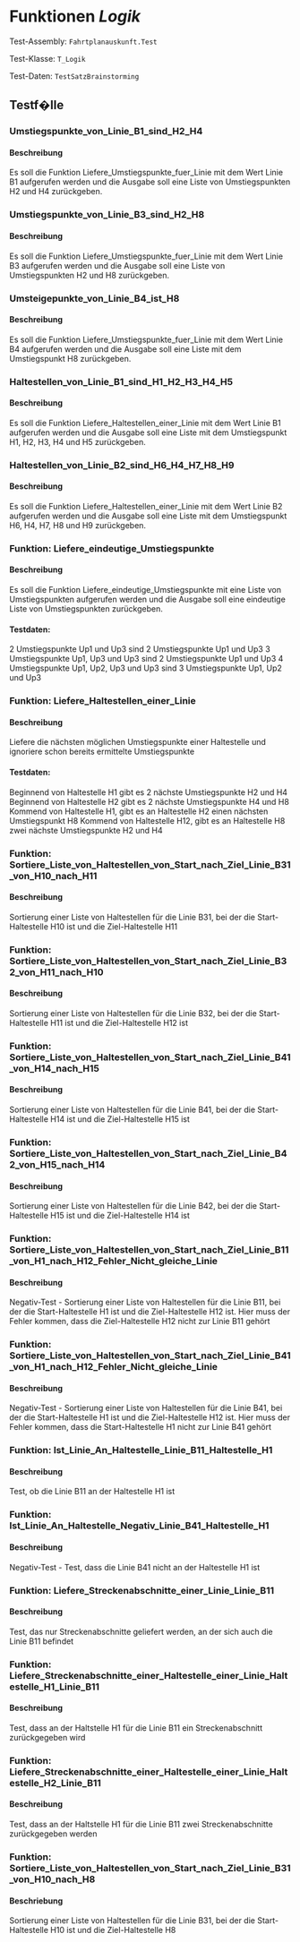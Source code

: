 # Funktionen *Logik*

Test-Assembly: `Fahrtplanauskunft.Test`

Test-Klasse: `T_Logik`

Test-Daten: `TestSatzBrainstorming`

## Testf�lle

### Umstiegspunkte_von_Linie_B1_sind_H2_H4

#### Beschreibung

Es soll die Funktion Liefere_Umstiegspunkte_fuer_Linie mit dem Wert Linie B1 aufgerufen werden und die Ausgabe soll eine Liste von Umstiegspunkten H2 und H4 zurückgeben.

### Umstiegspunkte_von_Linie_B3_sind_H2_H8

#### Beschreibung

Es soll die Funktion Liefere_Umstiegspunkte_fuer_Linie mit dem Wert Linie B3 aufgerufen werden und die Ausgabe soll eine Liste von Umstiegspunkten H2 und H8 zurückgeben.

### Umsteigepunkte_von_Linie_B4_ist_H8

#### Beschreibung

Es soll die Funktion Liefere_Umstiegspunkte_fuer_Linie mit dem Wert Linie B4 aufgerufen werden und die Ausgabe soll eine Liste mit dem Umstiegspunkt H8 zurückgeben.

### Haltestellen_von_Linie_B1_sind_H1_H2_H3_H4_H5

#### Beschreibung

Es soll die Funktion Liefere_Haltestellen_einer_Linie mit dem Wert Linie B1 aufgerufen werden und die Ausgabe soll eine Liste mit dem Umstiegspunkt H1, H2, H3, H4 und H5 zurückgeben.

### Haltestellen_von_Linie_B2_sind_H6_H4_H7_H8_H9

#### Beschreibung

Es soll die Funktion Liefere_Haltestellen_einer_Linie mit dem Wert Linie B2 aufgerufen werden und die Ausgabe soll eine Liste mit dem Umstiegspunkt H6, H4, H7, H8 und H9 zurückgeben.

### Funktion: Liefere_eindeutige_Umstiegspunkte

#### Beschreibung

Es soll die Funktion Liefere_eindeutige_Umstiegspunkte mit eine Liste von Umstiegspunkten aufgerufen werden und die Ausgabe soll eine eindeutige Liste von Umstiegspunkten zurückgeben.

#### Testdaten:
  
2 Umstiegspunkte Up1 und Up3 sind 2 Umstiegspunkte Up1 und Up3
3 Umstiegspunkte Up1, Up3 und Up3 sind 2 Umstiegspunkte Up1 und Up3
4 Umstiegspunkte Up1, Up2, Up3 und Up3 sind 3 Umstiegspunkte Up1, Up2 und Up3

### Funktion: Liefere_Haltestellen_einer_Linie

#### Beschreibung

Liefere die nächsten möglichen Umstiegspunkte einer Haltestelle und ignoriere schon bereits ermittelte Umstiegspunkte

#### Testdaten:
  
Beginnend von Haltestelle H1 gibt es 2 nächste Umstiegspunkte H2 und H4
Beginnend von Haltestelle H2 gibt es 2 nächste Umstiegspunkte H4 und H8
Kommend von Haltestelle H1, gibt es an Haltestelle H2 einen nächsten Umstiegspunkt H8
Kommend von Haltestelle H12, gibt es an Haltestelle H8 zwei nächste Umstiegspunkte H2 und H4

### Funktion: Sortiere_Liste_von_Haltestellen_von_Start_nach_Ziel_Linie_B31_von_H10_nach_H11

#### Beschreibung

Sortierung einer Liste von Haltestellen für die Linie B31, bei der die Start-Haltestelle H10 ist und die Ziel-Haltestelle H11

### Funktion: Sortiere_Liste_von_Haltestellen_von_Start_nach_Ziel_Linie_B32_von_H11_nach_H10

#### Beschreibung

Sortierung einer Liste von Haltestellen für die Linie B32, bei der die Start-Haltestelle H11 ist und die Ziel-Haltestelle H12 ist

### Funktion: Sortiere_Liste_von_Haltestellen_von_Start_nach_Ziel_Linie_B41_von_H14_nach_H15

#### Beschreibung

Sortierung einer Liste von Haltestellen für die Linie B41, bei der die Start-Haltestelle H14 ist und die Ziel-Haltestelle H15 ist

### Funktion: Sortiere_Liste_von_Haltestellen_von_Start_nach_Ziel_Linie_B42_von_H15_nach_H14

#### Beschreibung

Sortierung einer Liste von Haltestellen für die Linie B42, bei der die Start-Haltestelle H15 ist und die Ziel-Haltestelle H14 ist

### Funktion: Sortiere_Liste_von_Haltestellen_von_Start_nach_Ziel_Linie_B11_von_H1_nach_H12_Fehler_Nicht_gleiche_Linie

#### Beschreibung

Negativ-Test - Sortierung einer Liste von Haltestellen für die Linie B11, bei der die Start-Haltestelle H1 ist und die Ziel-Haltestelle H12 ist. Hier muss der Fehler kommen, dass die Ziel-Haltestelle H12 nicht zur Linie B11 gehört

### Funktion: Sortiere_Liste_von_Haltestellen_von_Start_nach_Ziel_Linie_B41_von_H1_nach_H12_Fehler_Nicht_gleiche_Linie

#### Beschreibung

Negativ-Test - Sortierung einer Liste von Haltestellen für die Linie B41, bei der die Start-Haltestelle H1 ist und die Ziel-Haltestelle H12 ist. Hier muss der Fehler kommen, dass die Start-Haltestelle H1 nicht zur Linie B41 gehört

### Funktion: Ist_Linie_An_Haltestelle_Linie_B11_Haltestelle_H1

#### Beschreibung

Test, ob die Linie B11 an der Haltestelle H1 ist

### Funktion: Ist_Linie_An_Haltestelle_Negativ_Linie_B41_Haltestelle_H1

#### Beschreibung

Negativ-Test - Test, dass die Linie B41 nicht an der Haltestelle H1 ist

### Funktion: Liefere_Streckenabschnitte_einer_Linie_Linie_B11

#### Beschreibung

Test, das nur Streckenabschnitte geliefert werden, an der sich auch die Linie B11 befindet

### Funktion: Liefere_Streckenabschnitte_einer_Haltestelle_einer_Linie_Haltestelle_H1_Linie_B11

#### Beschreibung

Test, dass an der Haltstelle H1 für die Linie B11 ein Streckenabschnitt zurückgegeben wird

### Funktion: Liefere_Streckenabschnitte_einer_Haltestelle_einer_Linie_Haltestelle_H2_Linie_B11

#### Beschreibung

Test, dass an der Haltstelle H1 für die Linie B11 zwei Streckenabschnitte zurückgegeben werden

### Funktion: Sortiere_Liste_von_Haltestellen_von_Start_nach_Ziel_Linie_B31_von_H10_nach_H8

#### Beschriebung

Sortierung einer Liste von Haltestellen für die Linie B31, bei der die Start-Haltestelle H10 ist und die Ziel-Haltestelle H8